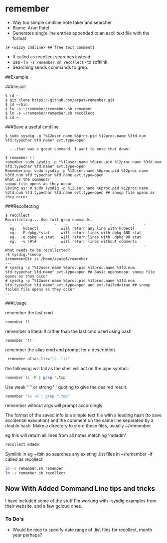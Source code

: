# remember
- Way too simple cmdline note taker and searcher
- Blame: Arun Patel
- Generates single line entries appended to an ascii text file with the format 
 
 `[# <wizzy cmdline> ## free text comment]`

- If called as recollect searches instead
- use `<ln -s remember.sh recollect>` to softlink.
- Searching sends commands to grep.

##Example

###Install

```
$ cd ~
$ git clone https://github.com/arpat/remember.git
$ cd ~/bin
$ ln -s ~/remember/remember.sh remember
$ ln -s ~/remember/remember.sh recollect
$ cd ~
```

###Save a useful cmdline 

```
$ sudo sysdig -p "%12user.name %6proc.pid %12proc.name %3fd.num %fd.typechar %fd.name" evt.type=open

  ...that was a great command, I want to note that down!

$ remember !!
remember sudo sysdig -p "%12user.name %6proc.pid %12proc.name %3fd.num %fd.typechar %fd.name" evt.type=open 
Remembering: sudo sysdig -p %12user.name %6proc.pid %12proc.name %3fd.num %fd.typechar %fd.name evt.type=open
What is the comment?
snoop file opens as they occur
Saving as: # sudo sysdig -p %12user.name %6proc.pid %12proc.name %3fd.num %fd.typechar %fd.name evt.type=open ## snoop file opens as they occur
```

###Recollecting

```
$ recollect 
Recollecting... Use full grep commands.
  -    -    -    -    -    -    -    -    -    -    -    -    -
  eg.   kubectl          will return any line with kubectl
  eg.  -E dpkg.*stat     will return lines with dpkg AND stat
  eg.  -e dpkg -e stat   will return lines with  dpkg OR stat
  eg.  -v \#\#           will return lines without comments
  -    -    -    -    -    -    -    -    -    -    -    -    -
What needs to be recollected?
-E sysdig.*snoop
$rememberDir is /home/apatel/remember
---
# sysdig -p "%12user.name %6proc.pid %12proc.name %3fd.num %fd.typechar %fd.name" evt.type=open ## Basic opensnoop: snoop file opens as they occur
# sysdig -p "%12user.name %6proc.pid %12proc.name %3fd.num %fd.typechar %fd.name" evt.type=open and evt.failed=true ## snoop failed file opens as they occur
---

```



###Usage

remember the last cmd
```sh
remember !!
 ```
 remember a literal !! rather than the last cmd used using bash
 ```sh.
 remember '!!'
 ```
 remember the alias cmd and prompt for a description.
```sh
 remember alias ltr="ls -ltr"
 ```
the following will fail as the shell will act on the pipe symbol:
 ```sh
 remember ls -R | grep *.tmp
 ```
 Use weak " " or strong ' ' quoting to give the desired result:
 ```sh
 remember "ls -R | grep *.tmp"
```
remember without args will prompt accordingly.

 The format of the saved info is a simple text file with a leading hash (to save accidental execution) and the comment on the same line separated by a double hash. Make a directory to store these files, usually ~/remember.
 
 eg this will return all lines from all notes matching 'mdadm'
```sh
recollect mdadm
```

 Symlink in eg ~/bin so searches any existing .list files in ~/remember -if called as recollect
 ```sh
 ln -s remember.sh remember
 ln -s remember.sh recollect
```

## Now With Added Command Line tips and tricks

I have included some of the stuff I'm working with -sysdig examples from their website, and a few gcloud ones.


### To Do's

- Would be nice to specify date range of .list files for recollect, month year perhaps?
